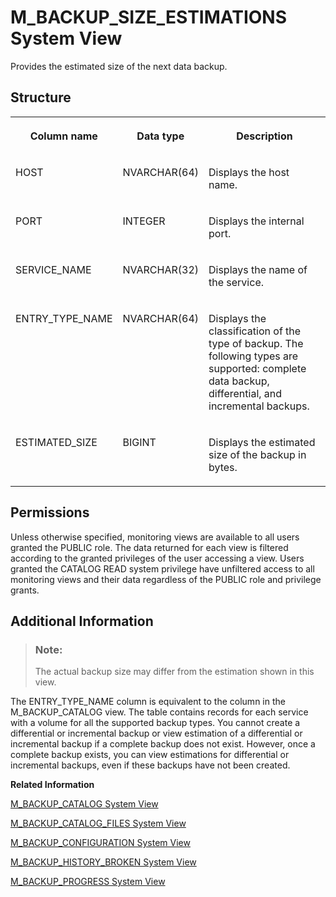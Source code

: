 <!-- loiofc77a09ad59f481bb86d5ec534235b8b -->

# M\_BACKUP\_SIZE\_ESTIMATIONS System View

Provides the estimated size of the next data backup.



<a name="loiofc77a09ad59f481bb86d5ec534235b8b__section_azn_c2b_x2b"/>

## Structure


<table>
<tr>
<th valign="top">

Column name

</th>
<th valign="top">

Data type

</th>
<th valign="top">

Description

</th>
</tr>
<tr>
<td valign="top">

HOST

</td>
<td valign="top">

NVARCHAR\(64\)

</td>
<td valign="top">

Displays the host name.

</td>
</tr>
<tr>
<td valign="top">

PORT

</td>
<td valign="top">

INTEGER

</td>
<td valign="top">

Displays the internal port.

</td>
</tr>
<tr>
<td valign="top">

SERVICE\_NAME

</td>
<td valign="top">

NVARCHAR\(32\)

</td>
<td valign="top">

Displays the name of the service.

</td>
</tr>
<tr>
<td valign="top">

ENTRY\_TYPE\_NAME

</td>
<td valign="top">

NVARCHAR\(64\)

</td>
<td valign="top">

Displays the classification of the type of backup. The following types are supported: complete data backup, differential, and incremental backups.

</td>
</tr>
<tr>
<td valign="top">

ESTIMATED\_SIZE

</td>
<td valign="top">

BIGINT

</td>
<td valign="top">

Displays the estimated size of the backup in bytes.

</td>
</tr>
</table>



<a name="loiofc77a09ad59f481bb86d5ec534235b8b__section_mns_nm2_qbc"/>

## Permissions

Unless otherwise specified, monitoring views are available to all users granted the PUBLIC role. The data returned for each view is filtered according to the granted privileges of the user accessing a view. Users granted the CATALOG READ system privilege have unfiltered access to all monitoring views and their data regardless of the PUBLIC role and privilege grants.



<a name="loiofc77a09ad59f481bb86d5ec534235b8b__section_bzn_c2b_x2b"/>

## Additional Information

> ### Note:  
> The actual backup size may differ from the estimation shown in this view.

The ENTRY\_TYPE\_NAME column is equivalent to the column in the M\_BACKUP\_CATALOG view. The table contains records for each service with a volume for all the supported backup types. You cannot create a differential or incremental backup or view estimation of a differential or incremental backup if a complete backup does not exist. However, once a complete backup exists, you can view estimations for differential or incremental backups, even if these backups have not been created.

**Related Information**  


[M\_BACKUP\_CATALOG System View](m-backup-catalog-system-view-20a8437.md "Provides common data for all backup catalog entries.")

[M\_BACKUP\_CATALOG\_FILES System View](m-backup-catalog-files-system-view-20a8100.md "Provides location information for all backup catalog entries.")

[M\_BACKUP\_CONFIGURATION System View](m-backup-configuration-system-view-20a8891.md "Provides backup configuration statistics.")

[M\_BACKUP\_HISTORY\_BROKEN System View](m-backup-history-broken-system-view-2726f4d.md "Provides information about broken backup history entries.")

[M\_BACKUP\_PROGRESS System View](m-backup-progress-system-view-783108b.md "Provides the progress of the most recent backup.")

